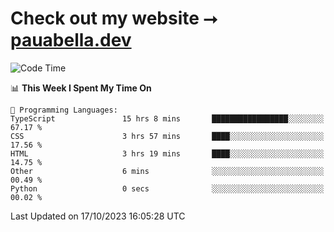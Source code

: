 # Check out my website ⭢ [pauabella.dev](https://pauabella.dev)

<!--START_SECTION:waka-->
![Code Time](http://img.shields.io/badge/Code%20Time-2%2C570%20hrs%2029%20mins-blue)

📊 **This Week I Spent My Time On** 

```text
💬 Programming Languages: 
TypeScript               15 hrs 8 mins       █████████████████░░░░░░░░   67.17 % 
CSS                      3 hrs 57 mins       ████░░░░░░░░░░░░░░░░░░░░░   17.56 % 
HTML                     3 hrs 19 mins       ████░░░░░░░░░░░░░░░░░░░░░   14.75 % 
Other                    6 mins              ░░░░░░░░░░░░░░░░░░░░░░░░░   00.49 % 
Python                   0 secs              ░░░░░░░░░░░░░░░░░░░░░░░░░   00.02 % 
```


 Last Updated on 17/10/2023 16:05:28 UTC
<!--END_SECTION:waka-->
